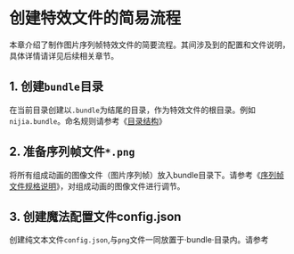 # 创建特效文件的简易流程

本章介绍了制作图片序列帧特效文件的简要流程。其间涉及到的配置和文件说明，具体详情请详见后续相关章节。

## 1. 创建`bundle`目录
在当前目录创建以`.bundle`为结尾的目录，作为特效文件的根目录。例如`nijia.bundle`。命名规则请参考《[目录结构](frame-structure.md)》
## 2. 准备序列帧文件`*.png`
将所有组成动画的图像文件（图片序列帧）放入bundle目录下。请参考《[序列帧文件规格说明](frame-spec.md)》，对组成动画的图像文件进行调节。
## 3. 创建魔法配置文件config.json
创建纯文本文件`config.json`,与`png`文件一同放置于·bundle·目录内。请参考
